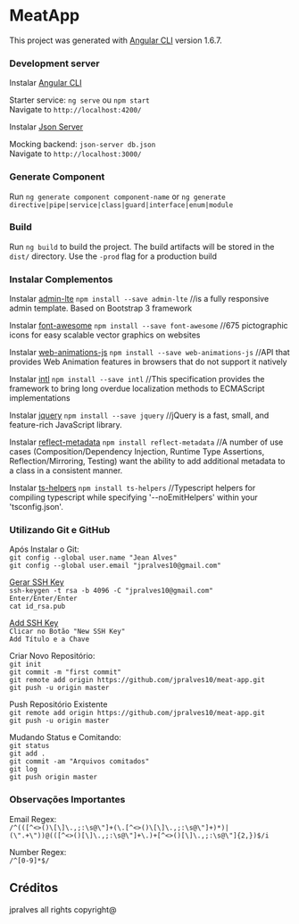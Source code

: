 # MeatApp

This project was generated with [Angular CLI](https://github.com/angular/angular-cli) version 1.6.7.

### Development server

Instalar [Angular CLI](https://cli.angular.io/)

Starter service: `ng serve` ou `npm start` <br/>
Navigate to `http://localhost:4200/`

Instalar [Json Server](https://www.npmjs.com/package/json-server)

Mocking backend: `json-server db.json` <br/>
Navigate to `http://localhost:3000/`

### Generate Component

Run `ng generate component component-name` or `ng generate directive|pipe|service|class|guard|interface|enum|module`

### Build

Run `ng build` to build the project. The build artifacts will be stored in the `dist/` directory. Use the `-prod` flag for a production build

### Instalar Complementos

Instalar [admin-lte](https://www.npmjs.com/package/admin-lte)
`npm install --save admin-lte` //is a fully responsive admin template. Based on Bootstrap 3 framework

Instalar [font-awesome](https://www.npmjs.com/package/font-awesome)
`npm install --save font-awesome` //675 pictographic icons for easy scalable vector graphics on websites

Instalar [web-animations-js](https://www.npmjs.com/package/web-animations-js)
`npm install --save web-animations-js` //API that provides Web Animation features in browsers that do not support it natively

Instalar [intl](https://www.npmjs.com/package/intl)
`npm install --save intl` //This specification provides the framework to bring long overdue localization methods to ECMAScript implementations

Instalar [jquery](https://www.npmjs.com/package/jquery)
`npm install --save jquery` //jQuery is a fast, small, and feature-rich JavaScript library.

Instalar [reflect-metadata](https://www.npmjs.com/package/reflect-metadata)
`npm install reflect-metadata` //A number of use cases (Composition/Dependency Injection, Runtime Type Assertions, Reflection/Mirroring, Testing) want the ability to add additional metadata to a class in a consistent manner.

Instalar [ts-helpers](https://www.npmjs.com/package/ts-helpers)
`npm install ts-helpers` //Typescript helpers for compiling typescript while specifying '--noEmitHelpers' within your 'tsconfig.json'.

### Utilizando Git e GitHub

Após Instalar o Git: <br/>
`git config --global user.name "Jean Alves"` <br/>
`git config --global user.email "jpralves10@gmail.com"` <br/>

[Gerar SSH Key](https://help.github.com/articles/generating-a-new-ssh-key-and-adding-it-to-the-ssh-agent/) <br/>
`ssh-keygen -t rsa -b 4096 -C "jpralves10@gmail.com"` <br/>
`Enter/Enter/Enter` <br/>
`cat id_rsa.pub`

[Add SSH Key](https://github.com/settings/ssh/new) <br/>
`Clicar no Botão "New SSH Key"` <br/>
`Add Título e a Chave`

Criar Novo Repositório: <br/>
`git init` <br/>
`git commit -m "first commit"` <br/>
`git remote add origin https://github.com/jpralves10/meat-app.git` <br/>
`git push -u origin master`

Push Repositório Existente <br/>
`git remote add origin https://github.com/jpralves10/meat-app.git` <br/>
`git push -u origin master`

Mudando Status e Comitando: <br/>
`git status` <br/>
`git add .` <br/>
`git commit -am "Arquivos comitados"` <br/>
`git log` <br/>
`git push origin master`

### Observações Importantes

Email Regex: <br/>
`/^(([^<>()\[\]\.,;:\s@\"]+(\.[^<>()\[\]\.,;:\s@\"]+)*)|(\".+\"))@(([^<>()[\]\.,;:\s@\"]+\.)+[^<>()[\]\.,;:\s@\"]{2,})$/i`

Number Regex: <br/>
`/^[0-9]*$/`

## Créditos

jpralves all rights copyright@
